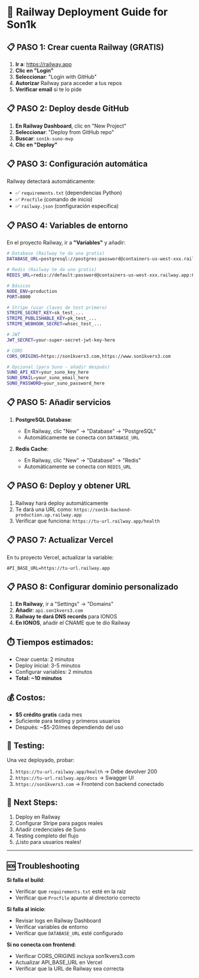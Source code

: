 # 🚂 Railway Deployment Guide for Son1k

## 📋 **PASO 1: Crear cuenta Railway (GRATIS)**

1. **Ir a**: https://railway.app
2. **Clic en "Login"**
3. **Seleccionar**: "Login with GitHub"
4. **Autorizar** Railway para acceder a tus repos
5. **Verificar email** si te lo pide

## 📋 **PASO 2: Deploy desde GitHub**

1. **En Railway Dashboard**, clic en "New Project"
2. **Seleccionar**: "Deploy from GitHub repo"
3. **Buscar**: `son1k-suno-mvp`
4. **Clic en "Deploy"**

## 📋 **PASO 3: Configuración automática**

Railway detectará automáticamente:
- ✅ `requirements.txt` (dependencias Python)
- ✅ `Procfile` (comando de inicio)
- ✅ `railway.json` (configuración específica)

## 📋 **PASO 4: Variables de entorno**

En el proyecto Railway, ir a **"Variables"** y añadir:

```bash
# Database (Railway te da una gratis)
DATABASE_URL=postgresql://postgres:password@containers-us-west-xxx.railway.app:5432/railway

# Redis (Railway te da uno gratis)
REDIS_URL=redis://default:password@containers-us-west-xxx.railway.app:6379

# Básicas
NODE_ENV=production
PORT=8000

# Stripe (usar claves de test primero)
STRIPE_SECRET_KEY=sk_test_...
STRIPE_PUBLISHABLE_KEY=pk_test_...
STRIPE_WEBHOOK_SECRET=whsec_test_...

# JWT
JWT_SECRET=your-super-secret-jwt-key-here

# CORS
CORS_ORIGINS=https://son1kvers3.com,https://www.son1kvers3.com

# Opcional (para Suno - añadir después)
SUNO_API_KEY=your_suno_key_here
SUNO_EMAIL=your_suno_email_here
SUNO_PASSWORD=your_suno_password_here
```

## 📋 **PASO 5: Añadir servicios**

1. **PostgreSQL Database**:
   - En Railway, clic "New" → "Database" → "PostgreSQL"
   - Automáticamente se conecta con `DATABASE_URL`

2. **Redis Cache**:
   - En Railway, clic "New" → "Database" → "Redis"
   - Automáticamente se conecta con `REDIS_URL`

## 📋 **PASO 6: Deploy y obtener URL**

1. Railway hará deploy automáticamente
2. Te dará una URL como: `https://son1k-backend-production.up.railway.app`
3. Verificar que funciona: `https://tu-url.railway.app/health`

## 📋 **PASO 7: Actualizar Vercel**

En tu proyecto Vercel, actualizar la variable:
```
API_BASE_URL=https://tu-url.railway.app
```

## 📋 **PASO 8: Configurar dominio personalizado**

1. **En Railway**, ir a "Settings" → "Domains"
2. **Añadir**: `api.son1kvers3.com`
3. **Railway te dará DNS records** para IONOS
4. **En IONOS**, añadir el CNAME que te dio Railway

## ⏱️ **Tiempos estimados**:
- Crear cuenta: 2 minutos
- Deploy inicial: 3-5 minutos
- Configurar variables: 2 minutos
- **Total: ~10 minutos**

## 💰 **Costos**:
- **$5 crédito gratis** cada mes
- Suficiente para testing y primeros usuarios
- Después: ~$5-20/mes dependiendo del uso

## 🧪 **Testing**:
Una vez deployado, probar:
1. `https://tu-url.railway.app/health` → Debe devolver 200
2. `https://tu-url.railway.app/docs` → Swagger UI
3. `https://son1kvers3.com` → Frontend con backend conectado

## 🚀 **Next Steps**:
1. Deploy en Railway
2. Configurar Stripe para pagos reales
3. Añadir credenciales de Suno
4. Testing completo del flujo
5. ¡Listo para usuarios reales!

---

## 🆘 **Troubleshooting**

**Si falla el build**:
- Verificar que `requirements.txt` esté en la raíz
- Verificar que `Procfile` apunte al directorio correcto

**Si falla al inicio**:
- Revisar logs en Railway Dashboard
- Verificar variables de entorno
- Verificar que `DATABASE_URL` esté configurado

**Si no conecta con frontend**:
- Verificar CORS_ORIGINS incluya son1kvers3.com
- Actualizar API_BASE_URL en Vercel
- Verificar que la URL de Railway sea correcta